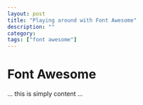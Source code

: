 ```yaml
---
layout: post
title: "Playing around with Font Awesome"
description: ""
category: 
tags: ["font awesome"]
---
```


# Font Awesome

... this is simply content ...